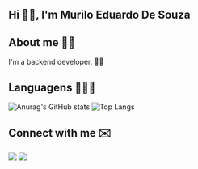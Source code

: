 ## Hi 👋🏽, I'm Murilo Eduardo De Souza

## About me 👦🏽

I'm a backend developer. 🤟🏽

## Languagens 👨🏽‍💻

![Anurag's GitHub stats](https://github-readme-stats.vercel.app/api?username=MuriloEduardoSouza&count_private=true&show_icons=true)
![Top Langs](https://github-readme-stats.vercel.app/api/top-langs/?username=MuriloEduardoSouza&layout=compact)

## Connect with me ✉️
[![](https://img.shields.io/badge/LinkedIn-0077B5?style=for-the-badge&logo=linkedin&logoColor=white)](https://www.linkedin.com/in/murilo-eduardo-33a696343)
[![](https://img.shields.io/badge/Gmail-D14836?style=for-the-badge&logo=gmail&logoColor=white)](https://mail.google.com/mail/u/0/#inbox/muheduardo96@gmail.com)
